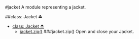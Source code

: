 <a name="module_jacket"></a>
#jacket
A module representing a jacket.

<a name="module_jacket"></a>
##class: Jacket ⏏
* [class: Jacket ⏏](#module_jacket)
  * [jacket.zip()](#module_jacket#zip)
<a name="module_jacket#zip"></a>
###jacket.zip()
Open and close your Jacket.


